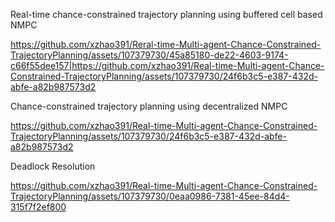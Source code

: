 Real-time chance-constrained trajectory planning using buffered cell based NMPC

https://github.com/xzhao391/Reral-time-Multi-agent-Chance-Constrained-TrajectoryPlanning/assets/107379730/45a85180-de22-4603-9174-c66f55dee157|https://github.com/xzhao391/Real-time-Multi-agent-Chance-Constrained-TrajectoryPlanning/assets/107379730/24f6b3c5-e387-432d-abfe-a82b987573d2

Chance-constrained trajectory planning using decentralized NMPC

https://github.com/xzhao391/Real-time-Multi-agent-Chance-Constrained-TrajectoryPlanning/assets/107379730/24f6b3c5-e387-432d-abfe-a82b987573d2

Deadlock Resolution 

https://github.com/xzhao391/Real-time-Multi-agent-Chance-Constrained-TrajectoryPlanning/assets/107379730/0eaa0986-7381-45ee-84d4-315f7f2ef800

